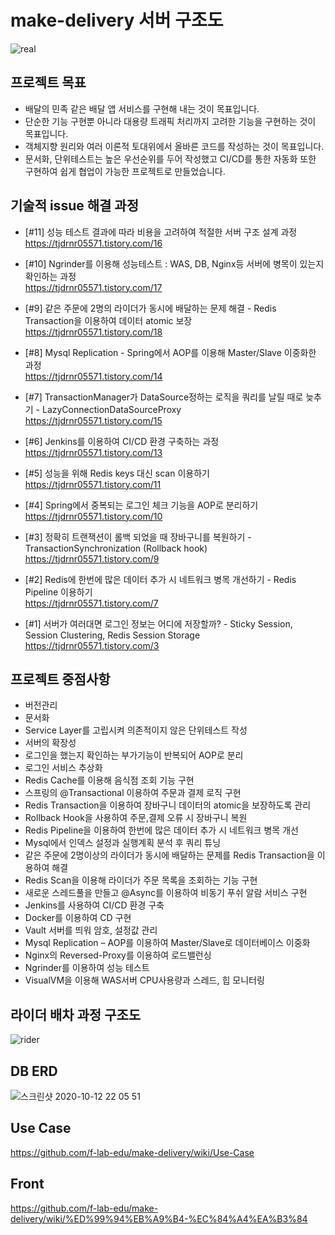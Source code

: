 # make-delivery 서버 구조도
![real](https://user-images.githubusercontent.com/34911552/102442304-772a4480-4067-11eb-839f-2d986933cde6.png)



## 프로젝트 목표
* 배달의 민족 같은 배달 앱 서비스를 구현해 내는 것이 목표입니다.
* 단순한 기능 구현뿐 아니라 대용량 트래픽 처리까지 고려한 기능을 구현하는 것이 목표입니다.
* 객체지향 원리와 여러 이론적 토대위에서 올바른 코드를 작성하는 것이 목표입니다.
* 문서화, 단위테스트는 높은 우선순위를 두어 작성했고 CI/CD를 통한 자동화 또한 구현하여 쉽게 협업이 가능한 프로젝트로 만들었습니다.

## 기술적 issue 해결 과정

* [#11] 성능 테스트 결과에 따라 비용을 고려하여 적절한 서버 구조 설계 과정  
https://tjdrnr05571.tistory.com/16

* [#10] Ngrinder를 이용해 성능테스트 : WAS, DB, Nginx등 서버에 병목이 있는지 확인하는 과정  
https://tjdrnr05571.tistory.com/17

* [#9] 같은 주문에 2명의 라이더가 동시에 배달하는 문제 해결 - Redis Transaction을 이용하여 데이터 atomic 보장  
https://tjdrnr05571.tistory.com/18

* [#8] Mysql Replication - Spring에서 AOP를 이용해 Master/Slave 이중화한 과정  
https://tjdrnr05571.tistory.com/14

* [#7] TransactionManager가 DataSource정하는 로직을 쿼리를 날릴 때로 늦추기 - LazyConnectionDataSourceProxy  
https://tjdrnr05571.tistory.com/15

* [#6] Jenkins를 이용하여 CI/CD 환경 구축하는 과정  
https://tjdrnr05571.tistory.com/13

* [#5] 성능을 위해 Redis keys 대신 scan 이용하기  
https://tjdrnr05571.tistory.com/11

* [#4] Spring에서 중복되는 로그인 체크 기능을 AOP로 분리하기  
https://tjdrnr05571.tistory.com/10

* [#3] 정확히 트랜잭션이 롤백 되었을 때 장바구니를 복원하기 - TransactionSynchronization (Rollback hook)  
https://tjdrnr05571.tistory.com/9

* [#2] Redis에 한번에 많은 데이터 추가 시 네트워크 병목 개선하기 - Redis Pipeline 이용하기  
https://tjdrnr05571.tistory.com/7

* [#1] 서버가 여러대면 로그인 정보는 어디에 저장할까? - Sticky Session, Session Clustering, Redis Session Storage  
https://tjdrnr05571.tistory.com/3

## 프로젝트 중점사항
* 버전관리
* 문서화
* Service Layer를 고립시켜 의존적이지 않은 단위테스트 작성
* 서버의 확장성
* 로그인을 했는지 확인하는 부가기능이 반복되어 AOP로 분리
* 로그인 서비스 추상화
* Redis Cache를 이용해 음식점 조회 기능 구현
* 스프링의 @Transactional 이용하여 주문과 결제 로직 구현
* Redis Transaction을 이용하여 장바구니 데이터의 atomic을 보장하도록 관리
* Rollback Hook을 사용하여 주문,결제 오류 시 장바구니 복원
* Redis Pipeline을 이용하여 한번에 많은 데이터 추가 시 네트워크 병목 개선
* Mysql에서 인덱스 설정과 실행계획 분석 후 쿼리 튜닝
* 같은 주문에 2명이상의 라이더가 동시에 배달하는 문제를 Redis Transaction을 이용하여 해결
* Redis Scan을 이용해 라이더가 주문 목록을 조회하는 기능 구현 
* 새로운 스레드풀을 만들고 @Async를 이용하여 비동기 푸쉬 알람 서비스 구현
* Jenkins를 사용하여 CI/CD 환경 구축
* Docker를 이용하여 CD 구현
* Vault 서버를 띄워 암호, 설정값 관리
* Mysql Replication – AOP를 이용하여 Master/Slave로 데이터베이스 이중화
* Nginx의 Reversed-Proxy를 이용하여 로드밸런싱
* Ngrinder를 이용하여 성능 테스트
* VisualVM을 이용해 WAS서버 CPU사용량과 스레드, 힙 모니터링


## 라이더 배차 과정 구조도
![rider](https://user-images.githubusercontent.com/34911552/102442827-a55c5400-4068-11eb-93ab-705ae21e927e.png)

## DB ERD
![스크린샷 2020-10-12 22 05 51](https://user-images.githubusercontent.com/34911552/95750006-74ae1600-0cd7-11eb-8e10-2f16de2bbec4.png)

## Use Case
https://github.com/f-lab-edu/make-delivery/wiki/Use-Case

## Front
https://github.com/f-lab-edu/make-delivery/wiki/%ED%99%94%EB%A9%B4-%EC%84%A4%EA%B3%84
